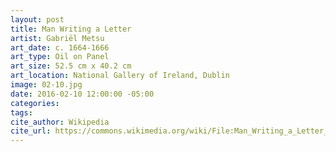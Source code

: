 ```yaml
---
layout: post
title: Man Writing a Letter
artist: Gabriël Metsu
art_date: c. 1664-1666
art_type: Oil on Panel
art_size: 52.5 cm x 40.2 cm
art_location: National Gallery of Ireland, Dublin
image: 02-10.jpg
date: 2016-02-10 12:00:00 -05:00
categories:
tags:
cite_author: Wikipedia
cite_url: https://commons.wikimedia.org/wiki/File:Man_Writing_a_Letter_by_Gabri%C3%ABl_Metsu.jpg
---
```

